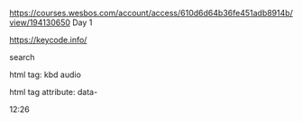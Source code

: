 https://courses.wesbos.com/account/access/610d6d64b36fe451adb8914b/view/194130650
Day 1

https://keycode.info/

search

html tag:
kbd
audio

html tag attribute:
data-

12:26
